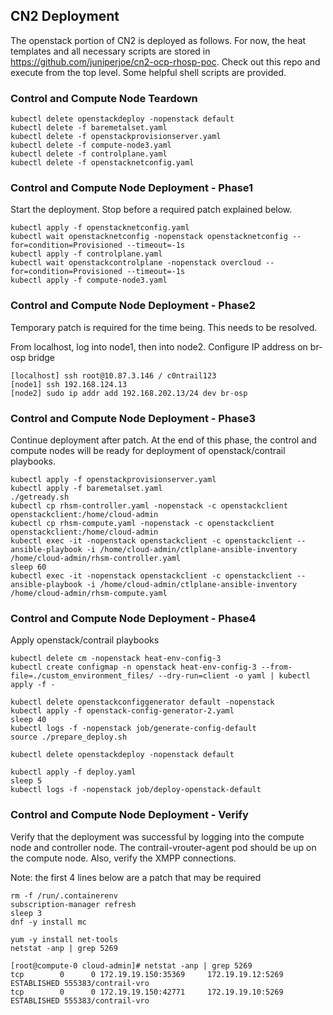 ## CN2 Deployment

The openstack portion of CN2 is deployed as follows. For now, the heat templates and all necessary 
scripts are stored in https://github.com/juniperjoe/cn2-ocp-rhosp-poc. Check out this repo and execute from the top level. Some helpful shell scripts are provided.

### Control and Compute Node Teardown

```
kubectl delete openstackdeploy -nopenstack default
kubectl delete -f baremetalset.yaml
kubectl delete -f openstackprovisionserver.yaml
kubectl delete -f compute-node3.yaml
kubectl delete -f controlplane.yaml
kubectl delete -f openstacknetconfig.yaml
```

### Control and Compute Node Deployment - Phase1

Start the deployment. Stop before a required patch explained below.

```
kubectl apply -f openstacknetconfig.yaml
kubectl wait openstacknetconfig -nopenstack openstacknetconfig --for=condition=Provisioned --timeout=-1s
kubectl apply -f controlplane.yaml
kubectl wait openstackcontrolplane -nopenstack overcloud --for=condition=Provisioned --timeout=-1s
kubectl apply -f compute-node3.yaml
```

### Control and Compute Node Deployment - Phase2

Temporary patch is required for the time being. This needs to be resolved.

From localhost, log into node1, then into node2. Configure IP address on br-osp bridge

```
[localhost] ssh root@10.87.3.146 / c0ntrail123
[node1] ssh 192.168.124.13
[node2] sudo ip addr add 192.168.202.13/24 dev br-osp
```

### Control and Compute Node Deployment - Phase3

Continue deployment after patch. At the end of this phase, the control and compute nodes
will be ready for deployment of openstack/contrail playbooks.

```
kubectl apply -f openstackprovisionserver.yaml
kubectl apply -f baremetalset.yaml
./getready.sh
kubectl cp rhsm-controller.yaml -nopenstack -c openstackclient openstackclient:/home/cloud-admin
kubectl cp rhsm-compute.yaml -nopenstack -c openstackclient openstackclient:/home/cloud-admin
kubectl exec -it -nopenstack openstackclient -c openstackclient -- ansible-playbook -i /home/cloud-admin/ctlplane-ansible-inventory /home/cloud-admin/rhsm-controller.yaml
sleep 60
kubectl exec -it -nopenstack openstackclient -c openstackclient -- ansible-playbook -i /home/cloud-admin/ctlplane-ansible-inventory /home/cloud-admin/rhsm-compute.yaml
```

### Control and Compute Node Deployment - Phase4

Apply openstack/contrail playbooks

```
kubectl delete cm -nopenstack heat-env-config-3
kubectl create configmap -n openstack heat-env-config-3 --from-file=./custom_environment_files/ --dry-run=client -o yaml | kubectl apply -f -

kubectl delete openstackconfiggenerator default -nopenstack
kubectl apply -f openstack-config-generator-2.yaml
sleep 40
kubectl logs -f -nopenstack job/generate-config-default
source ./prepare_deploy.sh

kubectl delete openstackdeploy -nopenstack default

kubectl apply -f deploy.yaml
sleep 5
kubectl logs -f -nopenstack job/deploy-openstack-default
```

### Control and Compute Node Deployment - Verify

Verify that the deployment was successful by logging into the compute node and controller node.
The contrail-vrouter-agent pod should be up on the compute node. Also, verify the XMPP 
connections. 

Note: the first 4 lines below are a patch that may be required

```
rm -f /run/.containerenv
subscription-manager refresh
sleep 3
dnf -y install mc

yum -y install net-tools
netstat -anp | grep 5269

[root@compute-0 cloud-admin]# netstat -anp | grep 5269
tcp        0      0 172.19.19.150:35369     172.19.19.12:5269       ESTABLISHED 555383/contrail-vro 
tcp        0      0 172.19.19.150:42771     172.19.19.10:5269       ESTABLISHED 555383/contrail-vro 
```


